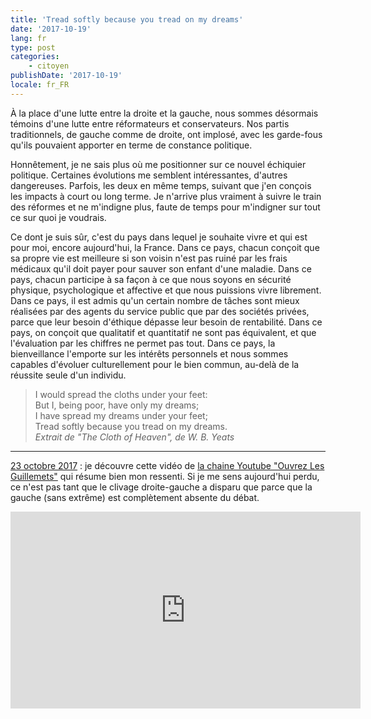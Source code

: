 ```yaml
---
title: 'Tread softly because you tread on my dreams'
date: '2017-10-19'
lang: fr
type: post
categories:
    - citoyen
publishDate: '2017-10-19'
locale: fr_FR
---
```


À la place d'une lutte entre la droite et la gauche, nous sommes désormais témoins d'une lutte entre réformateurs et conservateurs. Nos partis traditionnels, de gauche comme de droite, ont implosé, avec les garde-fous qu'ils pouvaient apporter en terme de constance politique.

<!-- more -->

Honnêtement, je ne sais plus où me positionner sur ce nouvel échiquier politique. Certaines évolutions me semblent intéressantes, d'autres dangereuses. Parfois, les deux en même temps, suivant que j'en conçois les impacts à court ou long terme. Je n'arrive plus vraiment à suivre le train des réformes et ne m'indigne plus, faute de temps pour m'indigner sur tout ce sur quoi je voudrais.

Ce dont je suis sûr, c'est du pays dans lequel je souhaite vivre et qui est pour moi, encore aujourd'hui, la France. Dans ce pays, chacun conçoit que sa propre vie est meilleure si son voisin n'est pas ruiné par les frais médicaux qu'il doit payer pour sauver son enfant d'une maladie. Dans ce pays, chacun participe à sa façon à ce que nous soyons en sécurité physique, psychologique et affective et que nous puissions vivre librement. Dans ce pays, il est admis qu'un certain nombre de tâches sont mieux réalisées par des agents du service public que par des sociétés privées, parce que leur besoin d'éthique dépasse leur besoin de rentabilité. Dans ce pays, on conçoit que qualitatif et quantitatif ne sont pas équivalent, et que l'évaluation par les chiffres ne permet pas tout. Dans ce pays, la bienveillance l'emporte sur les intérêts personnels et nous sommes capables d'évoluer culturellement pour le bien commun, au-delà de la réussite seule d'un individu.

> I would spread the cloths under your feet:  
> But I, being poor, have only my dreams;  
> I have spread my dreams under your feet;  
> Tread softly because you tread on my dreams.  
><cite>Extrait de "The Cloth of Heaven", de W. B. Yeats</cite>

***

<ins datetime="2017-10-23">23 octobre 2017</ins> : je découvre cette vidéo de [la chaine Youtube "Ouvrez Les Guillemets"](https://www.youtube.com/watch?v=sVJpvO-ywjE&list=PL0H7ONNEUnnt59niYAZ07dFTi99u2L2n_) qui résume bien mon ressenti. Si je me sens aujourd'hui perdu, ce n'est pas tant que le clivage droite-gauche a disparu que parce que la gauche (sans extrême) est complètement absente du débat.

<div class="videoWrapper">
<iframe width="560" height="315" src="https://www.youtube-nocookie.com/embed/sVJpvO-ywjE" frameborder="0" allow="autoplay; encrypted-media" allowfullscreen></iframe>
</div>